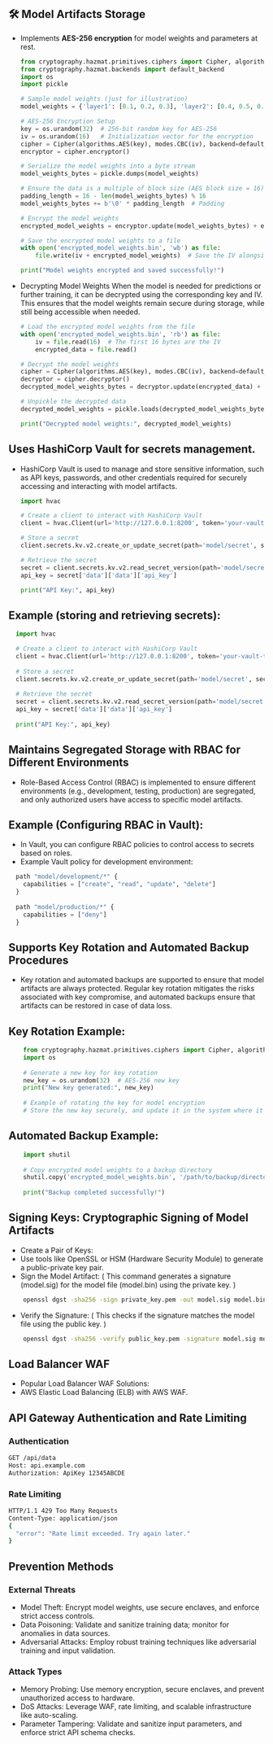 
## 🛠️ Model Artifacts Storage
- Implements **AES-256 encryption** for model weights and parameters at rest.

    ```python
    from cryptography.hazmat.primitives.ciphers import Cipher, algorithms, modes
    from cryptography.hazmat.backends import default_backend
    import os
    import pickle
    
    # Sample model weights (just for illustration)
    model_weights = {'layer1': [0.1, 0.2, 0.3], 'layer2': [0.4, 0.5, 0.6]}
    
    # AES-256 Encryption Setup
    key = os.urandom(32)  # 256-bit random key for AES-256
    iv = os.urandom(16)   # Initialization vector for the encryption
    cipher = Cipher(algorithms.AES(key), modes.CBC(iv), backend=default_backend())
    encryptor = cipher.encryptor()
    
    # Serialize the model weights into a byte stream
    model_weights_bytes = pickle.dumps(model_weights)
    
    # Ensure the data is a multiple of block size (AES block size = 16)
    padding_length = 16 - len(model_weights_bytes) % 16
    model_weights_bytes += b'\0' * padding_length  # Padding
    
    # Encrypt the model weights
    encrypted_model_weights = encryptor.update(model_weights_bytes) + encryptor.finalize()
    
    # Save the encrypted model weights to a file
    with open('encrypted_model_weights.bin', 'wb') as file:
        file.write(iv + encrypted_model_weights)  # Save the IV alongside the encrypted data
    
    print("Model weights encrypted and saved successfully!")
    ```


- Decrypting Model Weights
When the model is needed for predictions or further training, it can be decrypted using the corresponding key and IV. This ensures that the model weights remain secure during storage, while still being accessible when needed.

    ```python
    # Load the encrypted model weights from the file
    with open('encrypted_model_weights.bin', 'rb') as file:
        iv = file.read(16)  # The first 16 bytes are the IV
        encrypted_data = file.read()
    
    # Decrypt the model weights
    cipher = Cipher(algorithms.AES(key), modes.CBC(iv), backend=default_backend())
    decryptor = cipher.decryptor()
    decrypted_model_weights_bytes = decryptor.update(encrypted_data) + decryptor.finalize()
    
    # Unpickle the decrypted data
    decrypted_model_weights = pickle.loads(decrypted_model_weights_bytes)
    
    print("Decrypted model weights:", decrypted_model_weights)
    ```

## Uses HashiCorp Vault for secrets management.
- HashiCorp Vault is used to manage and store sensitive information, such as API keys, passwords, and other credentials required for securely accessing and interacting with model artifacts.
  ```python
  import hvac

  # Create a client to interact with HashiCorp Vault
  client = hvac.Client(url='http://127.0.0.1:8200', token='your-vault-token')
  
  # Store a secret
  client.secrets.kv.v2.create_or_update_secret(path='model/secret', secret={'api_key': 'your-api-key'})
  
  # Retrieve the secret
  secret = client.secrets.kv.v2.read_secret_version(path='model/secret')
  api_key = secret['data']['data']['api_key']
  
  print("API Key:", api_key)
  ```
## Example (storing and retrieving secrets):
  ```python
    import hvac
  
    # Create a client to interact with HashiCorp Vault
    client = hvac.Client(url='http://127.0.0.1:8200', token='your-vault-token')
    
    # Store a secret
    client.secrets.kv.v2.create_or_update_secret(path='model/secret', secret={'api_key': 'your-api-key'})
    
    # Retrieve the secret
    secret = client.secrets.kv.v2.read_secret_version(path='model/secret')
    api_key = secret['data']['data']['api_key']
    
    print("API Key:", api_key)
  ```
## Maintains Segregated Storage with RBAC for Different Environments
- Role-Based Access Control (RBAC) is implemented to ensure different environments (e.g., development, testing, production) are segregated, and only authorized users have access to specific model artifacts.

## Example (Configuring RBAC in Vault):
- In Vault, you can configure RBAC policies to control access to secrets based on roles.
- Example Vault policy for development environment:
```python
  path "model/development/*" {
    capabilities = ["create", "read", "update", "delete"]
  }
  
  path "model/production/*" {
    capabilities = ["deny"]
  }
```

## Supports Key Rotation and Automated Backup Procedures
- Key rotation and automated backups are supported to ensure that model artifacts are always protected. Regular key rotation mitigates the risks associated with key compromise, and automated backups ensure that artifacts can be restored in case of data loss.

## Key Rotation Example:
```python
    from cryptography.hazmat.primitives.ciphers import Cipher, algorithms, modes
    import os
    
    # Generate a new key for key rotation
    new_key = os.urandom(32)  # AES-256 new key
    print("New key generated:", new_key)
    
    # Example of rotating the key for model encryption
    # Store the new key securely, and update it in the system where it is used for model encryption
```
## Automated Backup Example:
```python
    import shutil
    
    # Copy encrypted model weights to a backup directory
    shutil.copy('encrypted_model_weights.bin', '/path/to/backup/directory/encrypted_model_weights_backup.bin')
    
    print("Backup completed successfully!")
```
## Signing Keys: Cryptographic Signing of Model Artifacts
- Create a Pair of Keys:
- Use tools like OpenSSL or HSM (Hardware Security Module) to generate a public-private key pair.
- Sign the Model Artifact: ( This command generates a signature (model.sig) for the model file (model.bin) using the private key. )
```bash
    openssl dgst -sha256 -sign private_key.pem -out model.sig model.bin
```
- Verify the Signature: ( This checks if the signature matches the model file using the public key. )
```bash
    openssl dgst -sha256 -verify public_key.pem -signature model.sig model.bin
```

## Load Balancer WAF
- Popular Load Balancer WAF Solutions:
- AWS Elastic Load Balancing (ELB) with AWS WAF.

## API Gateway Authentication and Rate Limiting
### Authentication
```bash
GET /api/data
Host: api.example.com
Authorization: ApiKey 12345ABCDE
```
### Rate Limiting
```bash
HTTP/1.1 429 Too Many Requests
Content-Type: application/json
{
  "error": "Rate limit exceeded. Try again later."
}
```
## Prevention Methods
### External Threats
- Model Theft: Encrypt model weights, use secure enclaves, and enforce strict access controls.
- Data Poisoning: Validate and sanitize training data; monitor for anomalies in data sources.
- Adversarial Attacks: Employ robust training techniques like adversarial training and input validation.

### Attack Types
- Memory Probing: Use memory encryption, secure enclaves, and prevent unauthorized access to hardware.
- DoS Attacks: Leverage WAF, rate limiting, and scalable infrastructure like auto-scaling.
- Parameter Tampering: Validate and sanitize input parameters, and enforce strict API schema checks.

  
